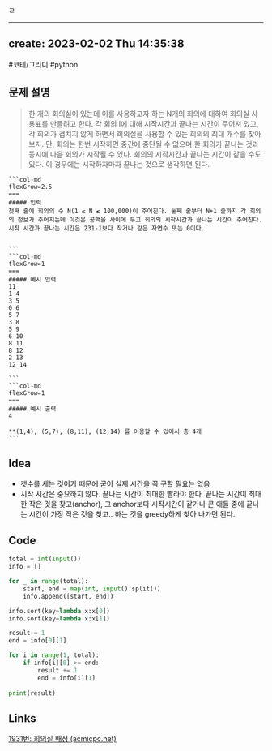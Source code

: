 ㄹ

---
create: 2023-02-02 Thu 14:35:38
---
#코테/그리디 #python
## 문제 설명
>한 개의 회의실이 있는데 이를 사용하고자 하는 N개의 회의에 대하여 회의실 사용표를 만들려고 한다. 각 회의 I에 대해 시작시간과 끝나는 시간이 주어져 있고, 각 회의가 겹치지 않게 하면서 회의실을 사용할 수 있는 회의의 최대 개수를 찾아보자. 단, 회의는 한번 시작하면 중간에 중단될 수 없으며 한 회의가 끝나는 것과 동시에 다음 회의가 시작될 수 있다. 회의의 시작시간과 끝나는 시간이 같을 수도 있다. 이 경우에는 시작하자마자 끝나는 것으로 생각하면 된다.


````col
```col-md
flexGrow=2.5
===
##### 입력
첫째 줄에 회의의 수 N(1 ≤ N ≤ 100,000)이 주어진다. 둘째 줄부터 N+1 줄까지 각 회의의 정보가 주어지는데 이것은 공백을 사이에 두고 회의의 시작시간과 끝나는 시간이 주어진다. 시작 시간과 끝나는 시간은 231-1보다 작거나 같은 자연수 또는 0이다.


```
```col-md
flexGrow=1
===
##### 예시 입력
11
1 4
3 5
0 6
5 7
3 8
5 9
6 10
8 11
8 12
2 13
12 14

```
```col-md
flexGrow=1
===
##### 예시 출력 
4

**(1,4), (5,7), (8,11), (12,14) 를 이용할 수 있어서 총 4개 
```
````
## Idea
- 갯수를 세는 것이기 때문에 굳이 실제 시간을 꼭 구할 필요는 없음
- 시작 시간은 중요하지 않다. 끝나는 시간이 최대한 빨라야 한다.
	끝나는 시간이 최대한 작은 것을 찾고(anchor), 그 anchor보다 시작시간이 같거나 큰 애들 중에 끝나는 시간이 가장 작은 것을 찾고.. 하는 것을 greedy하게 찾아 나가면 된다.

## Code
```python
total = int(input())
info = []

for _ in range(total):
	start, end = map(int, input().split())
	info.append([start, end])

info.sort(key=lambda x:x[0])
info.sort(key=lambda x:x[1])

result = 1
end = info[0][1]

for i in range(1, total):
	if info[i][0] >= end:
		result += 1
		end = info[i][1]
		
print(result)
```

## Links
[1931번: 회의실 배정 (acmicpc.net)](https://www.acmicpc.net/problem/1931)